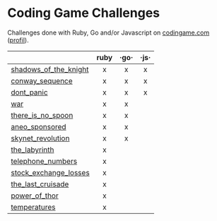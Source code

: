 # Coding Game Challenges

Challenges done with Ruby, Go and/or Javascript on [codingame.com](https://www.codingame.com/home) ([profil](https://www.codingame.com/profile/2eb82043e576d45d990da7610b3c68d34129103)).

|                                                       | ruby | ·go· | ·js· |
|-------------------------------------------------------|:----:|:----:|:----:|
| [shadows_of_the_knight](games/shadows_of_the_knight.md) | x    | x    | x    |
| [conway_sequence](games/conway_sequence.md)             | x    | x    | x    |
| [dont_panic](games/dont_panic.md)                       | x    | x    | x    |
| [war](games/war.md)                                    | x    | x    |      |
| [there_is_no_spoon](games/there_is_no_spoon.md)        | x    | x    |      |
| [aneo_sponsored](games/aneo_sponsored.md)              | x    | x    |      |
| [skynet_revolution](games/skynet_revolution.md)         | x    | x    |      |
| [the_labyrinth](games/the_labyrinth.md)                 | x    |      |      |
| [telephone_numbers](games/telephone_numbers.md)         | x    |      |      |
| [stock_exchange_losses](games/stock_exchange_losses.md) | x    |      |      |
| [the_last_cruisade](games/the_last_cruisade.md)         | x    |      |      |
| [power_of_thor](games/power_of_thor.md)                 | x    |      |      |
| [temperatures](games/temperatures.md)                   | x    |      |      |